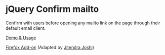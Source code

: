jQuery Confirm mailto
=====================

Confirm with users before opening any mailto link on the page through their default email client.

[Demo & Usage](http://mmoustafa.com/experiments/mailto/)

[Firefox Add-on](https://addons.mozilla.org/en-US/firefox/addon/confirm-mailto/) (Adapted by [Jitendra Joshi](https://github.com/joshijitendra))
